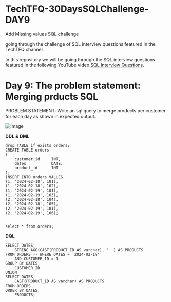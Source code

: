 # TechTFQ-30DaysSQLChallenge-DAY9


Add Missing values SQL challenge

going through the challenge of SQL interview questions featured in the TechTFQ channel



In this repository we will be going through the SQL interview questions featured in the following YouTube video [SQL Interview Questions](https://www.youtube.com/watch?v=o5W-iAK21ws&list=PLavw5C92dz9Hxz0YhttDniNgKejQlPoAn&index=9).

# **Day 9: The problem statement: Merging prducts SQL**


PROBLEM STATEMENT:
Write an sql query to merge products per customer for each day as shown in expected output.

![image](https://github.com/Highashikata/TechTFQ-30DaysSQLChallenge-DAY9/assets/96960411/1b5f31f8-b080-4d31-88b3-bb003bda1273)

**DDL & DML**

```
drop TABLE if exists orders;
CREATE TABLE orders 
(
	customer_id 	INT,
	dates 			DATE,
	product_id 		INT
);
INSERT INTO orders VALUES
(1, '2024-02-18', 101),
(1, '2024-02-18', 102),
(1, '2024-02-19', 101),
(1, '2024-02-19', 103),
(2, '2024-02-18', 104),
(2, '2024-02-18', 105),
(2, '2024-02-19', 101),
(2, '2024-02-19', 106); 


select * from orders;

```


**DQL**

```
SELECT DATES,
	STRING_AGG(CAST(PRODUCT_ID AS varchar), ' ') AS PRODUCTS
FROM ORDERS -- WHERE DATES = '2024-02-18'
-- 	AND CUSTOMER_ID = 1
GROUP BY DATES,
	CUSTOMER_ID
UNION
SELECT DATES,
	CAST(PRODUCT_ID AS varchar) AS PRODUCTS
FROM ORDERS
ORDER BY DATES,
	PRODUCTS;
```

